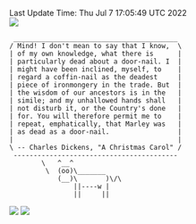 Last Update Time: 
Thu Jul  7 17:05:49 UTC 2022
<br>![](https://img.shields.io/badge/%E5%A4%A7%E5%AE%B6-%E5%AE%89%E5%AE%89-green)<br>
```
 _________________________________________
/ Mind! I don't mean to say that I know,  \
| of my own knowledge, what there is      |
| particularly dead about a door-nail. I  |
| might have been inclined, myself, to    |
| regard a coffin-nail as the deadest     |
| piece of ironmongery in the trade. But  |
| the wisdom of our ancestors is in the   |
| simile; and my unhallowed hands shall   |
| not disturb it, or the Country's done   |
| for. You will therefore permit me to    |
| repeat, emphatically, that Marley was   |
| as dead as a door-nail.                 |
|                                         |
\ -- Charles Dickens, "A Christmas Carol" /
 -----------------------------------------
        \   ^__^
         \  (oo)\_______
            (__)\       )\/\
                ||----w |
                ||     ||
```
![](https://github-readme-stats.vercel.app/api?username=chenlitw)
![](https://github-readme-stats.vercel.app/api/top-langs/?username=chenlitw)
